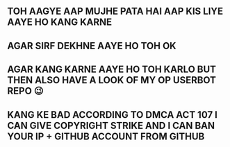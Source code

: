## TOH AAGYE AAP MUJHE PATA HAI AAP KIS LIYE AAYE HO KANG KARNE 
## AGAR SIRF DEKHNE AAYE HO TOH OK
## AGAR KANG KARNE AAYE HO TOH KARLO BUT THEN ALSO HAVE A LOOK OF MY OP USERBOT REPO 😉
## KANG KE BAD ACCORDING TO DMCA ACT 107 I CAN GIVE COPYRIGHT STRIKE AND I CAN BAN YOUR IP + GITHUB ACCOUNT FROM GITHUB

